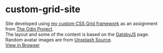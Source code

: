 # custom-grid-site
Site developed using [my custom CSS Grid framework](https://github.com/barrysweeney/custom-css-grid-framework) as an assignment from [The Odin Project](https://www.theodinproject.com/).  
The layout and some of the content is based on the [GatsbyJS](https://www.gatsbyjs.org/) page.  
Random avatar images are from [Unsplash Source](https://source.unsplash.com/).  
[View in Browser](https://barrysweeney.github.io/custom-grid-site/)
